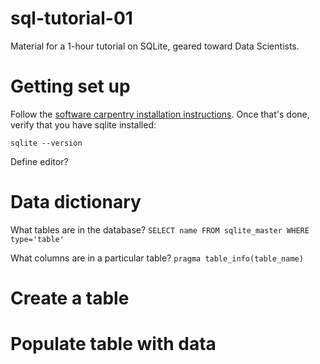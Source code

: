 # sql-tutorial-01
Material for a 1-hour tutorial on SQLite, geared toward Data Scientists.

# Getting set up
Follow the [software carpentry installation instructions](http://www.thehackerwithin.org/davis/swc-installation.html).
Once that's done, verify that you have sqlite installed:

`sqlite --version`

Define editor?

# Data dictionary

What tables are in the database?
`SELECT name FROM sqlite_master WHERE type='table'`

What columns are in a particular table?
`pragma table_info(table_name)`

# Create a table

# Populate table with data

